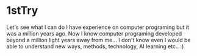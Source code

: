 # 1stTry
Let's see what I can do
I have experience on computer programing but it was a million years ago. Now I know computer programing developed beyond a million light years away from me...
I don't know even I would be able to understand new ways, methods, technology, AI learning etc.. :)
